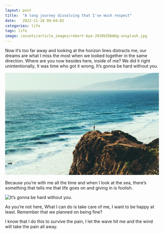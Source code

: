 ```yaml
---
layout: post
title:  "A long journey dissolving that I've much respect"
date:   2022-11-18 09:04:02
categories: life
tags: life
image: /assets/article_images/robert-bye-J9J8bZObAKg-unsplash.jpg
---
```


Now it’s too far away and looking at the horizon lines distracts me, our dreams are what I miss the most when we looked together in the same direction.
Where are you now besides here, inside of me? We did it right unintentionally, It was time who got it wrong, It’s gonna be hard without you.

![Our dreams is what I miss the most. When we looked together at the same direction.](/assets/article_images/austin-neill-HAKTHWgeDWE-unsplash.jpg "Our dreams is what I miss the most. When we looked together at the same direction.")

Because you’re with me all the time and when I look at the sea, there’s something that tells me that life goes on and giving in is foolish.

![It’s gonna be hard without you.](/assets/article_images/joseph-barrientos-oQl0eVYd_n8-unsplash.jpg "It’s gonna be hard without you.")

As you’re not here, What I can do is take care of me, I want to be happy at least. Remember that we planned on being fine?

I know that I do this to survive the pain, I let the wave hit me and the wind will take the pain all away.
